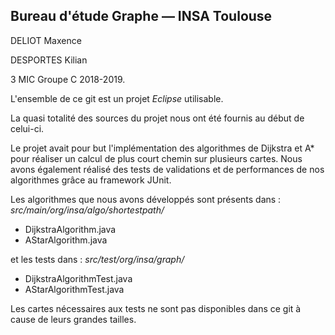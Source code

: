 ## Bureau d'étude Graphe &mdash; INSA Toulouse

DELIOT Maxence

DESPORTES Kilian


3 MIC
Groupe C
2018-2019.

L'ensemble de ce git est un projet *Eclipse* utilisable.

La quasi totalité des sources du projet nous ont été fournis au début de celui-ci.

Le projet avait pour but l'implémentation des algorithmes de Dijkstra et A* pour réaliser un calcul de plus court chemin sur plusieurs cartes.
Nous avons également réalisé des tests de validations et de performances de nos algorithmes grâce au framework JUnit.

Les algorithmes que nous avons développés sont présents dans : *src/main/org/insa/algo/shortestpath/*
* DijkstraAlgorithm.java
* AStarAlgorithm.java

et les tests dans : *src/test/org/insa/graph/*
* DijkstraAlgorithmTest.java
* AStarAlgorithmTest.java


Les cartes nécessaires aux tests ne sont pas disponibles dans ce git à cause de leurs grandes tailles.


